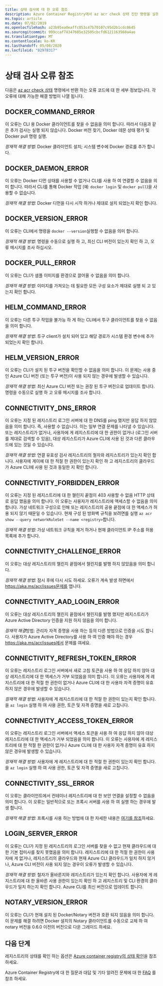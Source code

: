 ```yaml
---
title: 상태 검사에 대 한 오류 참조
description: Azure Container Registry에서 az acr check 상태 진단 명령을 실행 하 여 발견 된 문제에 대 한 오류 코드 및 가능한 해결 방법
ms.topic: article
ms.date: 07/02/2019
ms.openlocfilehash: a23b95ea0eaffc053c47b70107c95d2b1cdc0645
ms.sourcegitcommit: 999ccaf74347605e32505cbcfd6121163560a4ae
ms.translationtype: MT
ms.contentlocale: ko-KR
ms.lasthandoff: 05/08/2020
ms.locfileid: "82978317"
---
```

# <a name="health-check-error-reference"></a>상태 검사 오류 참조

다음은 [az acr check 상태][az-acr-check-health] 명령에서 반환 하는 오류 코드에 대 한 세부 정보입니다. 각 오류에 대해 가능한 해결 방법이 나열 됩니다.

## <a name="docker_command_error"></a>DOCKER_COMMAND_ERROR

이 오류는 CLI 용 Docker 클라이언트를 찾을 수 없음을 의미 합니다. 따라서 다음과 같은 추가 검사는 실행 되지 않습니다. Docker 버전 찾기, Docker 데몬 상태 평가 및 Docker pull 명령 실행.

*잠재적 해결 방법*: Docker 클라이언트 설치; 시스템 변수에 Docker 경로를 추가 합니다.

## <a name="docker_daemon_error"></a>DOCKER_DAEMON_ERROR

이 오류는 Docker 디먼 상태를 사용할 수 없거나 CLI를 사용 하 여 연결할 수 없음을 의미 합니다. 따라서 CLI를 통해 Docker 작업 (예: `docker login` 및 `docker pull`)을 사용할 수 없습니다.

*잠재적 해결 방법*: Docker 디먼을 다시 시작 하거나 제대로 설치 되었는지 확인 합니다.

## <a name="docker_version_error"></a>DOCKER_VERSION_ERROR

이 오류는 CLI에서 명령을 `docker --version`실행할 수 없음을 의미 합니다.

*잠재적 해결 방법*: 명령을 수동으로 실행 하 고, 최신 CLI 버전이 있는지 확인 하 고, 오류 메시지를 조사 하십시오.

## <a name="docker_pull_error"></a>DOCKER_PULL_ERROR

이 오류는 CLI가 샘플 이미지를 환경으로 끌어올 수 없음을 의미 합니다.

*잠재적 해결 방법*: 이미지를 가져오는 데 필요한 모든 구성 요소가 제대로 실행 되 고 있는지 확인 합니다.

## <a name="helm_command_error"></a>HELM_COMMAND_ERROR

이 오류는 다른 투구 작업을 불가능 하 게 하는 CLI에서 투구 클라이언트를 찾을 수 없음을 의미 합니다.

*잠재적 해결 방법*: 투구 client가 설치 되어 있고 해당 경로가 시스템 환경 변수에 추가 되었는지 확인 합니다.

## <a name="helm_version_error"></a>HELM_VERSION_ERROR

이 오류는 CLI가 설치 된 투구 버전을 확인할 수 없음을 의미 합니다. 이 문제는 사용 중인 Azure CLI 버전 (또는 투구 버전)이 사용 되지 않는 경우에 발생할 수 있습니다.

*잠재적 해결 방법*: 최신 Azure CLI 버전 또는 권장 된 투구 버전으로 업데이트 합니다. 명령을 수동으로 실행 하 고 오류 메시지를 조사 합니다.

## <a name="connectivity_dns_error"></a>CONNECTIVITY_DNS_ERROR

이 오류는 지정 된 레지스트리 로그인 서버에 대 한 DNS를 ping 했지만 응답 하지 않았음을 의미 합니다. 즉, 사용할 수 없습니다. 이는 일부 연결 문제를 나타낼 수 있습니다. 또는 레지스트리가 없거나, 사용자에 게 레지스트리에 대 한 권한이 없거나 (로그인 서버를 제대로 검색할 수 있음), 대상 레지스트리가 Azure CLI에 사용 된 것과 다른 클라우드에 있는 것일 수 있습니다.

*잠재적 해결 방법*: 연결 유효성 검사 레지스트리의 철자와 레지스트리가 있는지 확인 합니다. 사용자에 게이에 대 한 적절 한 권한이 있는지 확인 하 고 레지스트리의 클라우드가 Azure CLI에 사용 된 것과 동일한 지 확인 합니다.

## <a name="connectivity_forbidden_error"></a>CONNECTIVITY_FORBIDDEN_ERROR

이 오류는 지정 된 레지스트리에 대 한 챌린지 끝점이 403 사용할 수 없음 HTTP 상태로 응답 했음을 의미 합니다. 이 오류는 사용자가 레지스트리에 액세스할 수 없음을 의미 합니다. 가상 네트워크 구성으로 인해 또는 레지스트리의 공용 끝점에 대 한 액세스가 허용 되지 않기 때문일 수 있습니다. 현재 구성 된 방화벽 규칙을 보려면를 실행 `az acr show --query networkRuleSet --name <registry>`합니다.

*잠재적 해결 방법*: 가상 네트워크 규칙을 제거 하거나 현재 클라이언트 IP 주소를 허용 목록에 추가 합니다.

## <a name="connectivity_challenge_error"></a>CONNECTIVITY_CHALLENGE_ERROR

이 오류는 대상 레지스트리의 챌린지 끝점에서 챌린지를 발행 하지 않았음을 의미 합니다.

*잠재적 해결 방법*: 잠시 후에 다시 시도 하세요. 오류가 계속 발생 하면에서 https://aka.ms/acr/issues문제를 엽니다.

## <a name="connectivity_aad_login_error"></a>CONNECTIVITY_AAD_LOGIN_ERROR

이 오류는 대상 레지스트리의 챌린지 끝점에서 챌린지를 발행 했지만 레지스트리가 Azure Active Directory 인증을 지원 하지 않음을 의미 합니다.

*잠재적 해결*방법: 관리자 자격 증명을 사용 하는 등의 다른 방법으로 인증을 시도 합니다. 사용자가 Azure Active Directory를 사용 하 여 인증 해야 하는 경우 https://aka.ms/acr/issues에서 문제를 여세요.

## <a name="connectivity_refresh_token_error"></a>CONNECTIVITY_REFRESH_TOKEN_ERROR

이 오류는 레지스트리 로그인 서버에서 새로 고침 토큰을 사용 하 여 응답 하지 않아 대상 레지스트리에 대 한 액세스가 거부 되었음을 의미 합니다. 이 오류는 사용자에 게 레지스트리에 대 한 적절 한 권한이 없거나 Azure CLI에 대 한 사용자 자격 증명이 유효 하지 않은 경우에 발생할 수 있습니다.

*잠재적 해결 방법*: 사용자에 게 레지스트리에 대 한 적절 한 권한이 있는지 확인 합니다. 을 `az login` 실행 하 여 사용 권한, 토큰 및 자격 증명을 새로 고칩니다.

## <a name="connectivity_access_token_error"></a>CONNECTIVITY_ACCESS_TOKEN_ERROR

이 오류는 레지스트리 로그인 서버에서 액세스 토큰을 사용 하 여 응답 하지 않아 대상 레지스트리에 대 한 액세스가 거부 되었음을 의미 합니다. 이 오류는 사용자에 게 레지스트리에 대 한 적절 한 권한이 없거나 Azure CLI에 대 한 사용자 자격 증명이 유효 하지 않은 경우에 발생할 수 있습니다.

*잠재적 해결 방법*: 사용자에 게 레지스트리에 대 한 적절 한 권한이 있는지 확인 합니다. 을 `az login` 실행 하 여 사용 권한, 토큰 및 자격 증명을 새로 고칩니다.

## <a name="connectivity_ssl_error"></a>CONNECTIVITY_SSL_ERROR

이 오류는 클라이언트에서 컨테이너 레지스트리에 대 한 보안 연결을 설정할 수 없음을 의미 합니다. 이 오류는 일반적으로 또는 프록시 서버를 사용 하 여 실행 하는 경우에 발생 합니다.

*잠재적 해결 방법*: 프록시를 사용 하는 방법에 대 한 자세한 내용은 [여기를 참조](https://github.com/Azure/azure-cli/blob/master/doc/use_cli_effectively.md#working-behind-a-proxy)하세요.

## <a name="login_server_error"></a>LOGIN_SERVER_ERROR

이 오류는 CLI가 지정 된 레지스트리의 로그인 서버를 찾을 수 없고 현재 클라우드에 대 한 기본 접미사를 찾지 못했음을 의미 합니다. 레지스트리에 대 한 적절 한 권한이 사용자에 게 없거나, 레지스트리의 클라우드와 현재 Azure CLI 클라우드가 일치 하지 않거나, Azure CLI 버전이 사용 되지 않는 경우이 오류가 발생할 수 있습니다.

*잠재적 해결 방법*: 철자가 올바른지와 레지스트리가 있는지 확인 합니다. 사용자에 게 레지스트리에 대 한 올바른 사용 권한이 있는지 확인 하 고 레지스트리 및 CLI 환경의 클라우드가 일치 하는지 확인 합니다. Azure CLI를 최신 버전으로 업데이트 합니다.

## <a name="notary_version_error"></a>NOTARY_VERSION_ERROR

이 오류는 CLI가 현재 설치 된 Docker/Notary 버전과 호환 되지 않음을 의미 합니다. 이 문제를 해결 하려면 Docker 설치의 Notary 클라이언트를 수동으로 교체 하 여 notary 버전을 0.6.0 이전의 버전으로 다운 그레이드 하세요.

## <a name="next-steps"></a>다음 단계

레지스트리의 상태를 확인 하는 옵션은 [Azure container registry의 상태 확인](container-registry-check-health.md)을 참조 하세요.

Azure Container Registry에 대 한 질문과 대답 및 기타 알려진 문제에 대 한 [FAQ](container-registry-faq.md) 를 참조 하세요.





<!-- LINKS - internal -->
[az-acr-check-health]: /cli/azure/acr#az-acr-check-health
